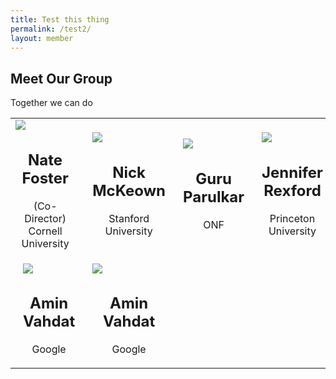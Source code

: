 ```yaml
---
title: Test this thing
permalink: /test2/
layout: member
---
```


## Meet Our Group
Together we can do
<table>
<tbody>
<tr>
<td><a title="Nate Foster" href="http://www.cs.cornell.edu/~jnfoster/"><img src="{{ site.baseurl }}/assets/img/nate.jpg{: .img-circle}{: .img-responsive} " /></a>
<h2 style="text-align: center;">Nate Foster</h2>
 <p style="text-align: center;">(Co-Director)<br />Cornell University</p>
</td>
<td style="padding-left:20px;"><a title="Nick McKeown" href="http://yuba.stanford.edu/~nickm/"><img src="{{ site.baseurl }}/assets/img/nate.jpg" /></a>
<h2 style="text-align: center;">Nick McKeown</h2>
<p style="text-align: center;">Stanford University</p>
</td>
<td style="padding-left:20px;"><a title="Guru Parulkar" href="https://www.linkedin.com/in/guruparulkar/"><img src="{{ site.baseurl }}/assets/img/nate.jpg" /></a>
<h2 style="text-align: center;">Guru Parulkar</h2>
<p style="text-align: center;">ONF</p>
</td>
<td style="padding-left:20px;"><a title="Jennifer Rexford" href="http://www.cs.princeton.edu/~jrex/"><img src="{{ site.baseurl }}/assets/img/jen.jpg" /></a>
<h2 style="text-align: center;">Jennifer Rexford</h2>
<p style="text-align: center;">Princeton University</p>
</td>
</tr>
<tr>
<td style="padding-left:20px;"><a title="Amin Vahdat" href="https://research.google.com/pubs/AminVahdat.html"><img src="{{ site.baseurl }}/assets/img/aarti.jpg" /></a>
<h2 style="text-align: center;">Amin Vahdat</h2>
<p style="text-align: center;">Google</p>
<td style="padding-left:20px;"><a title="Amin Vahdat" href="https://research.google.com/pubs/AminVahdat.html"><img src="{{ site.baseurl }}/assets/img/aarti.jpg" /></a>
<h2 style="text-align: center;">Amin Vahdat</h2>
<p style="text-align: center;">Google</p>
</td>
</td>
</tr>
</tbody>
</table>
